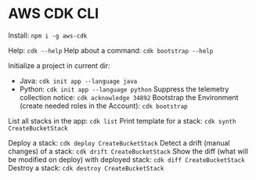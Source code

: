 # AWS CDK CLI

Install: `npm i -g aws-cdk`

Help: `cdk --help`
Help about a command: `cdk bootstrap --help`

Initialize a project in current dir: 
- Java: `cdk init app --language java`
- Python: `cdk init app --language python`
Suppress the telemetry collection notice: `cdk acknowledge 34892`
Bootstrap the Environment (create needed roles in the Account): `cdk bootstrap`

List all stacks in the app: `cdk list`
Print template for a stack: `cdk synth CreateBucketStack`

Deploy a stack: `cdk deploy CreateBucketStack`
Detect a drift (manual changes) of a stack: `cdk drift CreateBucketStack`
Show the diff (what will be modified on deploy) with deployed stack: `cdk diff CreateBucketStack`
Destroy a stack: `cdk destroy CreateBucketStack`
